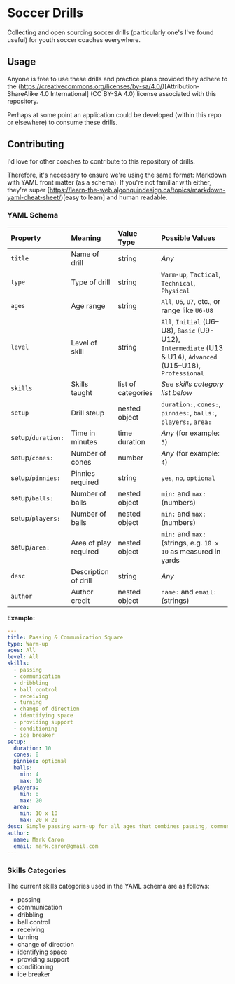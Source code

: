 # Soccer Drills

Collecting and open sourcing soccer drills (particularly one's I've found useful) for youth soccer coaches everywhere.

## Usage

Anyone is free to use these drills and practice plans provided they adhere to the (https://creativecommons.org/licenses/by-sa/4.0/)[Attribution-ShareAlike 4.0 International] (CC BY-SA 4.0) license associated with this repository.

Perhaps at some point an application could be developed (within this repo or elsewhere) to consume these drills.

## Contributing

I'd love for other coaches to contribute to this repository of drills.

Therefore, it's necessary to ensure we're using the same format: Markdown with YAML front matter (as a schema). If you're not familiar with either, they're super [https://learn-the-web.algonquindesign.ca/topics/markdown-yaml-cheat-sheet/)[easy to learn] and human readable.

### YAML Schema

| Property | Meaning        | Value Type | Possible Values |
| :---     | :---           | :---       | :---            |
| `title`  | Name of drill  | string     | _Any_           |
| `type`   | Type of drill  | string     | `Warm-up`, `Tactical`, `Technical`, `Physical` |
| `ages`   | Age range      | string     | `All`, `U6`, `U7`, etc., or range like `U6-U8`   |
| `level`  | Level of skill | string     | `All`, `Initial` (U6–U8), `Basic` (U9-U12), `Intermediate` (U13 & U14), `Advanced` (U15–U18), `Professional` |
| `skills` | Skills taught  | list of categories | _See skills category list below_  |
| `setup`  | Drill steup    | nested object | `duration:`, `cones:`, `pinnies:`, `balls:`, `players:`, `area:`  |
| setup/`duration:` | Time in minutes | time duration | _Any_ (for example: `5`) |
| setup/`cones:` | Number of cones | number | _Any_ (for example: `4`) |
| setup/`pinnies:` | Pinnies required | string | `yes`, `no`, `optional` |
| setup/`balls:` | Number of balls | nested object | `min:` and `max:` (numbers) |
| setup/`players:` | Number of balls | nested object | `min:` and `max:` (numbers) |
| setup/`area:` | Area of play required | nested object | `min:` and `max:` (strings, e.g. `10 x 10` as measured in yards |
| `desc`  | Description of drill | string | _Any_           |
| `author` | Author credit | nested object | `name:` and `email:` (strings) |

**Example:**

```yaml
---
title: Passing & Communication Square
type: Warm-up
ages: All
level: All
skills:
  - passing
  - communication
  - dribbling
  - ball control
  - receiving
  - turning
  - change of direction
  - identifying space
  - providing support
  - conditioning
  - ice breaker
setup:
  duration: 10
  cones: 8
  pinnies: optional
  balls:
    min: 4
    max: 10
  players:
    min: 8
    max: 20
  area:
    min: 10 x 10
    max: 20 x 20
desc: Simple passing warm-up for all ages that combines passing, communication, dribbling, turning & receiving, and finding open teammates.
author:
  name: Mark Caron
  email: mark.caron@gmail.com
---
```

### Skills Categories

The current skills categories used in the YAML schema are as follows:

- passing
- communication
- dribbling
- ball control
- receiving
- turning
- change of direction
- identifying space
- providing support
- conditioning
- ice breaker
